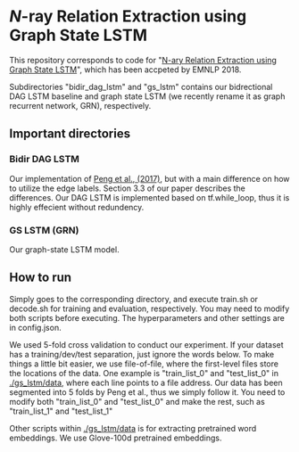 # *N*-ray Relation Extraction using Graph State LSTM

This repository corresponds to code for "[N-ary Relation Extraction using Graph State LSTM](https://arxiv.org/abs/1808.09101)", which has been accpeted by EMNLP 2018.

Subdirectories "bidir_dag_lstm" and "gs_lstm" contains our bidrectional DAG LSTM baseline and graph state LSTM (we recently rename it as graph recurrent network, GRN), respectively. 

## Important directories

### Bidir DAG LSTM

Our implementation of [Peng et al., (2017)](https://www.cs.jhu.edu/~npeng/papers/TACL_17_RelationExtraction.pdf), but with a main difference on how to utilize the edge labels. Section 3.3 of our paper describes the differences.
Our DAG LSTM is implemented based on tf.while_loop, thus it is highly effecient without redundency. 

### GS LSTM (GRN)

Our graph-state LSTM model.

## How to run

Simply goes to the corresponding directory, and execute train.sh or decode.sh for training and evaluation, respectively. 
You may need to modify both scripts before executing. The hyperparameters and other settings are in config.json.

We used 5-fold cross validation to conduct our experiment. If your dataset has a training/dev/test separation, just ignore the words below.
To make things a little bit easier, we use file-of-file, where the first-level files store the locations of the data. One example is "train_list_0" and "test_list_0" in [./gs_lstm/data](./gs_lstm/data), where each line points to a file address. Our data has been segmented into 5 folds by Peng et al., thus we simply follow it.
You need to modify both "train_list_0" and "test_list_0" and make the rest, such as "train_list_1" and "test_list_1"

Other scripts within [./gs_lstm/data](./gs_lstm/data) is for extracting pretrained word embeddings. We use Glove-100d pretrained embeddings. 
